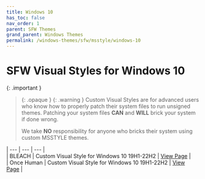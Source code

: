 ```yaml
---
title: Windows 10
has_toc: false
nav_order: 1
parent: SFW Themes
grand_parent: Windows Themes
permalink: /windows-themes/sfw/msstyle/windows-10
---
```


SFW Visual Styles for Windows 10
=======================================

{: .important }
> {: .opaque }
> {: .warning }
> Custom Visual Styles are for advanced users who know how to properly patch their system files to run unsigned themes. 
> Patching your system files **CAN** and **WILL** brick your system if done wrong.
>
> We take **NO** responsibility for anyone who bricks their system using custom MSSTYLE themes.

| --- | --- | --- |  
| BLEACH | Custom Visual Style for Windows 10 19H1-22H2 | [View Page][BLEACH] |  
| Once Human | Custom Visual Style for Windows 10 19H1-22H2 | [View Page][ONCEHUMAN] |  

<!-- ////////////////////////////////////////////////////////////////////////////////////////////////////////////////////// -->

[BLEACH]: /windows-themes/sfw/windows-10/bleach
[ONCEHUMAN]: /windows-themes/sfw/windows-10/once-human

<!-- ////////////////////////////////////////////////////////////////////////////////////////////////////////////////////// -->
